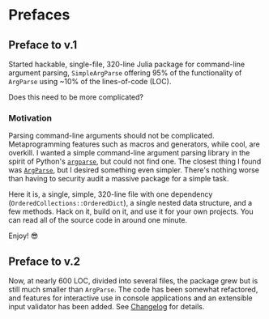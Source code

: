 # Prefaces

## Preface to v.1

Started hackable, single-file, 320-line Julia package for command-line argument parsing, `SimpleArgParse` offering 95% of the functionality of  `ArgParse` using ~10% of the lines-of-code (LOC).

Does this need to be more complicated?

### Motivation

Parsing command-line arguments should not be complicated. Metaprogramming features such as macros and generators, while cool, are overkill. I wanted a simple command-line argument parsing library in the spirit of Python's [`argparse`](https://docs.python.org/3/library/argparse.html), but could not find one. The closest thing I found was [`ArgParse`](https://www.juliapackages.com/p/argparse), but I desired something even simpler. There's nothing worse than having to security audit a massive package for a simple task.

Here it is, a single, simple, 320-line file with one dependency (`OrderedCollections::OrderedDict`), a single nested data structure, and a few methods. Hack on it, build on it, and use it for your own projects. You can read all of the source code in around one minute.

Enjoy! 😎

## Preface to v.2

Now, at nearly 600 LOC, divided into several files, the package grew but is still much smaller than `ArgParse`. The code has been somewhat refactored, and features for interactive use in console applications and an extensible input validator has been added. See [Changelog](@ref) for details.